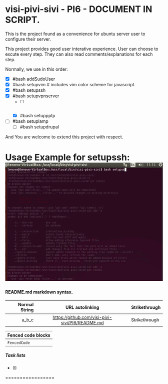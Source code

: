 visi-pivi-sivi - PI6 - DOCUMENT IN SCRIPT.
==============
This is the project found as a convenience for ubuntu server user to configure their server.

This project provides good user interative experience. User can choose to excute every step. They can also read comments/explanations for each step.

Normally, we use in this order:

- [x] #bash addSudoUser
- [x] #bash setupvim  # includes vim color scheme for javascript.
- [x] #bash setupssh
- [x] #bash setupvpnserver
	- [ ] ~~~#bash setupopenvpn~~~
	- [x] #bash setuppptp
- [ ] #bash setuplamp
	- [ ] #bash setupdrupal

And You are welcome to extend this project with respect.

Usage Example for setupssh:
![Usage Example for setupssh](https://github.com/visi-pivi-sivi/PI6-doc/blob/master/images/UageExample4Setupssh.gif)
==============
<h4>README.md markdown syntax.</h4>


|Normal String|URL autolinking|Strikethrough|
|--:|:--:|:--|
|a_b_c|https://github.com/visi-pivi-sivi/PI6/README.md|~~Strikethrough~~|

|Fenced code blocks|
|---|
|```FencedCode```|

<h5>Task lists</h5>

- [x]

=================


